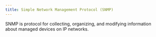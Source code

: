 ```yaml
---
title: Simple Network Management Protocol (SNMP)
---
```

SNMP is protocol for collecting, organizing, and modifying information about managed devices on IP networks.